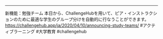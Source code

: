 ---
新機能：勉強チーム
本日から、ChallengeHubを用いて、ピア・インストラクションのために最適な学生のグループ分けを自動的に行なうことができます。
https://challengehub.app/ja/2020/04/10/announcing-study-teams/
#アクティブラーニング #大学教育 #challengehub
